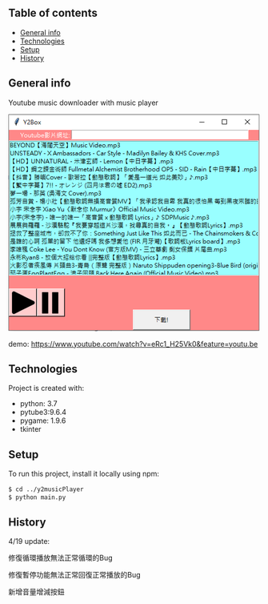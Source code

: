 ## Table of contents
* [General info](#general-info)
* [Technologies](#technologies)
* [Setup](#setup)
* [History](#History)

## General info
Youtube music downloader with music player


![avatar](https://github.com/MuMuShy/y2pydownload/blob/master/img/y2box.png?raw=true "程式截圖")



demo: https://www.youtube.com/watch?v=eRc1_H25Vk0&feature=youtu.be


## Technologies
Project is created with:
* python: 3.7
* pytube3:9.6.4 
* pygame: 1.9.6 
* tkinter
	
## Setup
To run this project, install it locally using npm:

```
$ cd ../y2musicPlayer
$ python main.py
```

## History
4/19 update:


修復循環播放無法正常循環的Bug


修復暫停功能無法正常回復正常播放的Bug


新增音量增減按鈕
